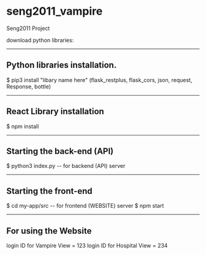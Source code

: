 # seng2011_vampire
Seng2011 Project

download python libraries:

--------------------------------
Python libraries installation.
--------------------------------
$ pip3 install "libary name here" 
(flask_restplus, flask_cors, json, request, Response, bottle)

--------------------------------
React Library installation
--------------------------------
$ npm install

--------------------------------
Starting the back-end (API)
--------------------------------
$ python3 index.py      -- for backend (API) server

--------------------------------
Starting the front-end
--------------------------------
$ cd my-app/src         -- for frontend (WEBSITE) server
$ npm start             

--------------------------------
For using the Website
--------------------------------
login ID for Vampire View = 123
login ID for Hospital View = 234
